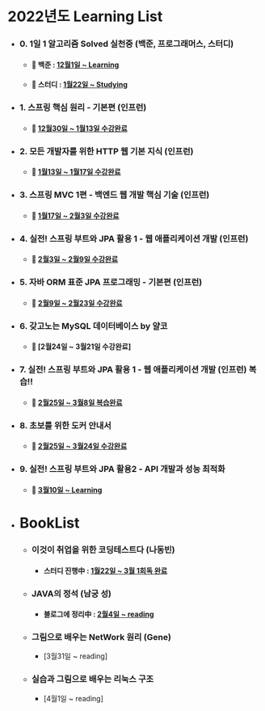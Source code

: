# 2022년도 Learning List
- ### 0. 1일 1 알고리즘 Solved 실천중 (백준, 프로그래머스, 스터디)
   - #### 🌱 백준 : [12월1일 ~ Learning](https://www.acmicpc.net/user/audrn6689)
   - #### 🌱 스터디 : [1월22일 ~ Studying](https://github.com/daily-coding-ps/ps)
- ### 1. 스프링 핵심 원리 - 기본편 (인프런)
   - #### 🌱 [12월30일 ~ 1월13일 수강완료](https://github.com/dding94/Spring-log/tree/main/2.Spring_Basic)
- ### 2. 모든 개발자를 위한 HTTP 웹 기본 지식 (인프런)
   - #### 🌱 [1월13일 ~ 1월17일 수강완료](https://github.com/dding94/Spring-log/tree/main/HTTP_WEB_Basic)
- ### 3. 스프링 MVC 1편 - 백엔드 웹 개발 핵심 기술 (인프런)
   - #### 🌱 [1월17일 ~ 2월3일 수강완료](https://github.com/dding94/Spring-log/tree/main/3.Spring_MVC1)
- ### 4. 실전! 스프링 부트와 JPA 활용 1 - 웹 애플리케이션 개발 (인프런)
  - #### 🌱 [2월3일 ~ 2월9일 수강완료](https://github.com/dding94/Spring-log/tree/main/4.Spring_Boot&JPA1)
- ### 5. 자바 ORM 표준 JPA 프로그래밍 - 기본편 (인프런)
  - #### 🌱 [2월9일 ~ 2월23일 수강완료](https://github.com/dding94/Spring-log/tree/main/5.Java_ORM_JPA)
- ### 6. 갖고노는 MySQL 데이터베이스 by 얄코
  - #### 🌱 [2월24일 ~ 3월21일 수강완료]
- ### 7. 실전! 스프링 부트와 JPA 활용 1 - 웹 애플리케이션 개발 (인프런) 복습!!
  - #### 🌱 [2월25일 ~ 3월8일 복습완료](https://github.com/dding94/Spring-log/tree/main/6.Spring_Boot%26JPA_review)
- ### 8. 초보를 위한 도커 안내서
  - #### 🌱 [2월25일 ~ 3월24일 수강완료](https://github.com/dding94/Docker-log)
- ### 9. 실전! 스프링 부트와 JPA 활용2 - API 개발과 성능 최적화
  - #### 🌱 [3월10일 ~ Learning](https://github.com/dding94/Spring-log/tree/main/7.Spring_Boot%26JP2)
- # BookList
  - ### 이것이 취업을 위한 코딩테스트다 (나동빈)
    - #### 스터디 진행中 : [1월22일 ~ 3월 1회독 완료](https://github.com/dding94/ps)
  - ### JAVA의 정석 (남궁 성)
    - #### 블로그에 정리中 : [2월4일 ~ reading](https://dding9code.tistory.com/)
  - ### 그림으로 배우는 NetWork 원리 (Gene)
    - [3월31일 ~ reading]
  - ### 실습과 그림으로 배우는 리눅스 구조
    - [4월1일 ~ reading]